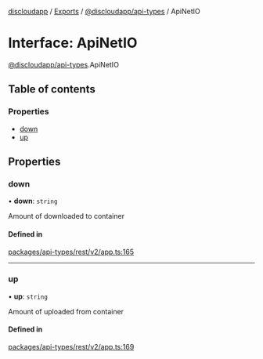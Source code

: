 [discloudapp](../README.md) / [Exports](../modules.md) / [@discloudapp/api-types](../modules/discloudapp_api_types.md) / ApiNetIO

# Interface: ApiNetIO

[@discloudapp/api-types](../modules/discloudapp_api_types.md).ApiNetIO

## Table of contents

### Properties

- [down](discloudapp_api_types.ApiNetIO.md#down)
- [up](discloudapp_api_types.ApiNetIO.md#up)

## Properties

### down

• **down**: `string`

Amount of downloaded to container

#### Defined in

[packages/api-types/rest/v2/app.ts:165](https://github.com/discloud/discloud.app/blob/482fdb3/packages/api-types/rest/v2/app.ts#L165)

___

### up

• **up**: `string`

Amount of uploaded from container

#### Defined in

[packages/api-types/rest/v2/app.ts:169](https://github.com/discloud/discloud.app/blob/482fdb3/packages/api-types/rest/v2/app.ts#L169)

